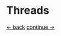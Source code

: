 # Threads








[<- back](https://github.com/QuackPlayground/csharp/blob/main/theory/basic/34.md)
[continue ->](https://github.com/QuackPlayground/csharp/blob/main/theory/basic/36.md)